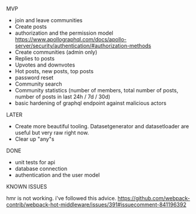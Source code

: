 MVP

- join and leave communities
- Create posts
- authorization and the permission model https://www.apollographql.com/docs/apollo-server/security/authentication/#authorization-methods
- Create communities (admin only)
- Replies to posts
- Upvotes and downvotes
- Hot posts, new posts, top posts
- password reset
- Community search
- Community statistics (number of members, total number of posts, number of posts in last 24h / 7d / 30d)
- basic hardening of graphql endpoint against malicious actors

LATER

- Create more beautiful tooling. Datasetgenerator and datasetloader are useful but very raw right now.
- Clear up "any"s

DONE

- unit tests for api
- database connection
- authentication and the user model

KNOWN ISSUES

hmr is not working. i've followed this advice. https://github.com/webpack-contrib/webpack-hot-middleware/issues/391#issuecomment-841196392
